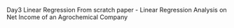 Day3 
Linear Regression From scratch
paper - Linear Regression Analysis on Net Income of an Agrochemical Company
